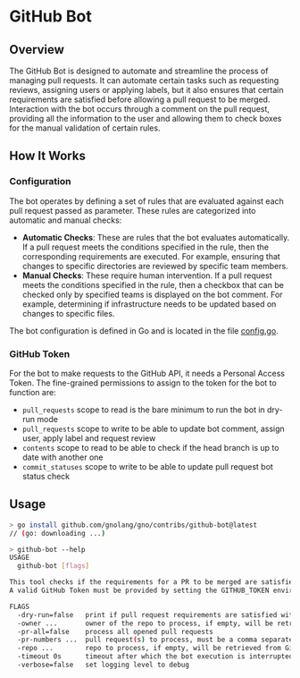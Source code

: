 # GitHub Bot

## Overview

The GitHub Bot is designed to automate and streamline the process of managing pull requests. It can automate certain tasks such as requesting reviews, assigning users or applying labels, but it also ensures that certain requirements are satisfied before allowing a pull request to be merged. Interaction with the bot occurs through a comment on the pull request, providing all the information to the user and allowing them to check boxes for the manual validation of certain rules.

## How It Works

### Configuration

The bot operates by defining a set of rules that are evaluated against each pull request passed as parameter. These rules are categorized into automatic and manual checks:

- **Automatic Checks**: These are rules that the bot evaluates automatically. If a pull request meets the conditions specified in the rule, then the corresponding requirements are executed. For example, ensuring that changes to specific directories are reviewed by specific team members.
- **Manual Checks**: These require human intervention. If a pull request meets the conditions specified in the rule, then a checkbox that can be checked only by specified teams is displayed on the bot comment. For example, determining if infrastructure needs to be updated based on changes to specific files.

The bot configuration is defined in Go and is located in the file [config.go](./config.go).

### GitHub Token

For the bot to make requests to the GitHub API, it needs a Personal Access Token. The fine-grained permissions to assign to the token for the bot to function are:

- `pull_requests` scope to read is the bare minimum to run the bot in dry-run mode
- `pull_requests` scope to write to be able to update bot comment, assign user, apply label and request review
- `contents` scope to read to be able to check if the head branch is up to date with another one
- `commit_statuses` scope to write to be able to update pull request bot status check

## Usage

```bash
> go install github.com/gnolang/gno/contribs/github-bot@latest
// (go: downloading ...)

> github-bot --help
USAGE
  github-bot [flags]

This tool checks if the requirements for a PR to be merged are satisfied (defined in config.go) and displays PR status checks accordingly.
A valid GitHub Token must be provided by setting the GITHUB_TOKEN environment variable.

FLAGS
  -dry-run=false   print if pull request requirements are satisfied without updating anything on GitHub
  -owner ...       owner of the repo to process, if empty, will be retrieved from GitHub Actions context
  -pr-all=false    process all opened pull requests
  -pr-numbers ...  pull request(s) to process, must be a comma separated list of PR numbers, e.g '42,1337,7890'. If empty, will be retrieved from GitHub Actions context
  -repo ...        repo to process, if empty, will be retrieved from GitHub Actions context
  -timeout 0s      timeout after which the bot execution is interrupted
  -verbose=false   set logging level to debug
```
